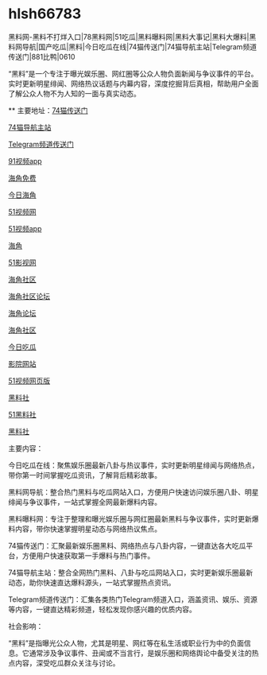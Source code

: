 # hlsh66783
黑料网-黑料不打烊入口|78黑料网|51吃瓜|黑料曝料网|黑料大事记|黑料大爆料|黑料网导航|国产吃瓜|黑料|今日吃瓜在线|74猫传送门|74猫导航主站|Telegram频道传送门|881比鸭|0610

“黑料”是一个专注于曝光娱乐圈、网红圈等公众人物负面新闻与争议事件的平台。实时更新明星绯闻、网络热议话题与内幕内容，深度挖掘背后真相，帮助用户全面了解公众人物不为人知的一面与真实动态。

** 主要地址：<a href="https://74mao.com/">74猫传送门</a>

<a href="https://74mao.com/">74猫导航主站</a>

<a href="https://74mao.com/">Telegram频道传送门</a>

<a href="https://hj-382.pages.dev/">91视频app</a>

<a href="https://hj-433.pages.dev/">海角免费</a>

<a href="https://hj-454.pages.dev/">今日海角</a>

<a href="https://hj-482.pages.dev/">51视频网</a>

<a href="https://hj-484.pages.dev/">51视频app</a>

<a href="https://hj-488.pages.dev/">海角</a>

<a href="https://hj-519.pages.dev/">51影视网</a>

<a href="https://hj-538.pages.dev/">海角社区</a>

<a href="https://hj-540.pages.dev/">海角社区论坛</a>

<a href="https://hj-554.pages.dev/">海角论坛</a>

<a href="https://hj-563.pages.dev/">海角社区</a>

<a href="https://hj-573.pages.dev/">今日吃瓜</a>

<a href="https://hj-595.pages.dev/">影院网站</a>

<a href="https://hj-597.pages.dev/">51视频网页版</a>

<a href="https://hls-15.pages.dev/">黑料社</a>

<a href="https://hls-17.pages.dev/">51黑料社</a>

<a href="https://hls-19.pages.dev/">黑料社</a>

主要内容：

今日吃瓜在线：聚焦娱乐圈最新八卦与热议事件，实时更新明星绯闻与网络热点，带你第一时间掌握吃瓜资讯，了解背后精彩故事。

黑料网导航：整合热门黑料与吃瓜网站入口，方便用户快速访问娱乐圈八卦、明星绯闻与争议事件，一站式掌握全网最新爆料内容。

黑料曝料网：专注于整理和曝光娱乐圈与网红圈最新黑料与争议事件，实时更新爆料内容，带你快速掌握明星动态与网络热议焦点。

74猫传送门：汇聚最新娱乐圈黑料、网络热点与八卦内容，一键直达各大吃瓜平台，方便用户快速获取第一手爆料与热门事件。

74猫导航主站：整合全网热门黑料、八卦与吃瓜网站入口，实时更新娱乐圈最新动态，助你快速直达爆料源头，一站式掌握热点资讯。

Telegram频道传送门：汇集各类热门Telegram频道入口，涵盖资讯、娱乐、资源等内容，一键直达精彩频道，轻松发现你感兴趣的优质内容。

社会影响：

“黑料”是指曝光公众人物，尤其是明星、网红等在私生活或职业行为中的负面信息。它通常涉及争议事件、丑闻或不当言行，是娱乐圈和网络舆论中备受关注的热点内容，深受吃瓜群众关注与讨论。
